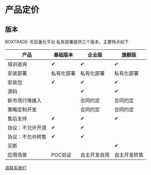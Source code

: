 # 产品定价

## 版本

BOXTRADE-天启量化平台 私有部署提供三个版本，主要特点如下

| 产品       | 基础版本  | 企业版    | 旗舰版    |
| -------- | ----- | ------ | ------ |
| 培训咨询     | ✔     | ✔      | ✔      |
| 安装部署     | 私有化部署 | 私有化部署  | 私有化部署  |
| 安装包      | ✔     | ✔      | ✔      |
| 源码       |       | ✔      | ✔      |
| 新市场行情接入  |       | 合同约定   | 合同约定   |
| 策略定制开发   |       | 合同约定   | 合同约定   |
| 售后支持     | ✔     | ✔      | ✔      |
| 协议：不允许开源 | ✔     | ✔      |        |
| 协议：不允许转售 | ✔     | ✔      |        |
| 买断       |       |        | ✔      |
| 应用场景     | POC验证 | 自主开发自用 | 自主开发转售 |

[请联系我们](contact.md)
